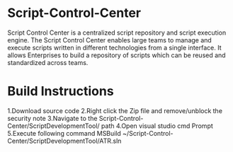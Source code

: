 # Script-Control-Center
Script Control Center is a centralized script repository and script execution engine. The Script Control Center enables large teams to manage and execute scripts written in different technologies from a single interface. It allows Enterprises to build a repository of scripts which can be reused and standardized across teams.


# Build Instructions
1.Download source code
2.Right click the Zip file and remove/unblock the security note
3.Navigate to the Script-Control-Center/ScriptDevelopmentTool/ path
4.Open visual studio cmd Prompt
5.Execute following command
	MSBuild ~/Script-Control-Center/ScriptDevelopmentTool/ATR.sln